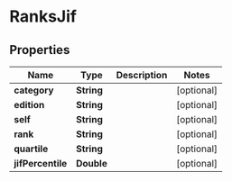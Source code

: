 

# RanksJif


## Properties

Name | Type | Description | Notes
------------ | ------------- | ------------- | -------------
**category** | **String** |  |  [optional]
**edition** | **String** |  |  [optional]
**self** | **String** |  |  [optional]
**rank** | **String** |  |  [optional]
**quartile** | **String** |  |  [optional]
**jifPercentile** | **Double** |  |  [optional]



